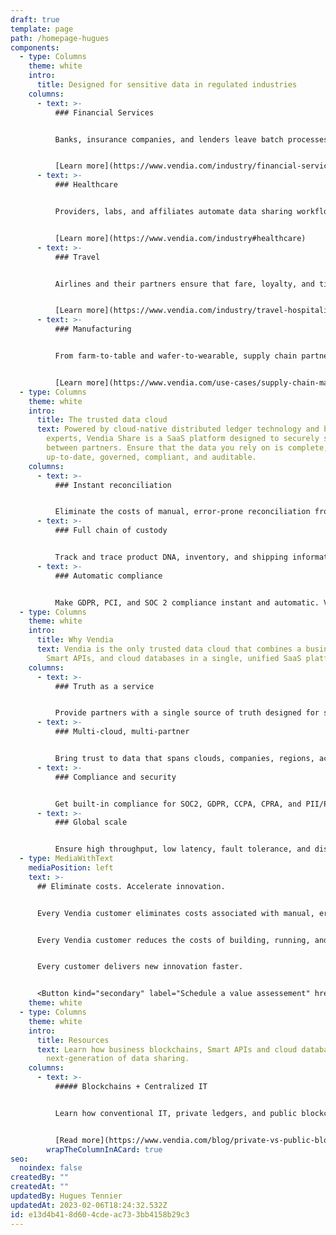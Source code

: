 ```yaml
---
draft: true
template: page
path: /homepage-hugues
components:
  - type: Columns
    theme: white
    intro:
      title: Designed for sensitive data in regulated industries
    columns:
      - text: >-
          ### Financial Services


          Banks, insurance companies, and lenders leave batch processes behind and reduce the risk of outstanding unpaid balances and data disputes.


          [Learn more](https://www.vendia.com/industry/financial-services)
      - text: >-
          ### Healthcare


          Providers, labs, and affiliates automate data sharing workflows with privacy, governance, and access control built in.


          [Learn more](https://www.vendia.com/industry#healthcare)
      - text: >-
          ### Travel


          Airlines and their partners ensure that fare, loyalty, and ticket updates happen in real time with proof of data accuracy and ATI compliance.


          [Learn more](https://www.vendia.com/industry/travel-hospitality)
      - text: >-
          ### Manufacturing


          From farm-to-table and wafer-to-wearable, supply chain partners gain a trusted and immutable source of truth.


          [Learn more](https://www.vendia.com/use-cases/supply-chain-management)
  - type: Columns
    theme: white
    intro:
      title: The trusted data cloud
      text: Powered by cloud-native distributed ledger technology and built by cloud
        experts, Vendia Share is a SaaS platform designed to securely share data
        between partners. Ensure that the data you rely on is complete, correct,
        up-to-date, governed, compliant, and auditable.
    columns:
      - text: >-
          ### Instant reconciliation


          Eliminate the costs of manual, error-prone reconciliation from partner data. Vendia Share offers automatic, real-time reconciliation with an accurate, indisputable, and trusted source of truth.
      - text: >-
          ### Full chain of custody


          Track and trace product DNA, inventory, and shipping information across supply chain partners. Vendia Share provides a fully auditable, versioned, and immutable source of truth.
      - text: >-
          ### Automatic compliance


          Make GDPR, PCI, and SOC 2 compliance instant and automatic. Vendia Share helps ensure data is compliant, complete, and tamperproof.
  - type: Columns
    theme: white
    intro:
      title: Why Vendia
      text: Vendia is the only trusted data cloud that combines a business blockchain,
        Smart APIs, and cloud databases in a single, unified SaaS platform.
    columns:
      - text: >-
          ### Truth as a service


          Provide partners with a single source of truth designed for secure, compliant, trusted B2B data sharing – all delivered as a service.
      - text: >-
          ### Multi-cloud, multi-partner


          Bring trust to data that spans clouds, companies, regions, accounts, data warehouses, applications, and more.
      - text: >-
          ### Compliance and security


          Get built-in compliance for SOC2, GDPR, CCPA, CPRA, and PII/PCI, plus out-of-the-box forensics on ransomware attacks.
      - text: >-
          ### Global scale


          Ensure high throughput, low latency, fault tolerance, and disaster recovery across all your real-time data sharing.
  - type: MediaWithText
    mediaPosition: left
    text: >-
      ## Eliminate costs. Accelerate innovation.


      Every Vendia customer eliminates costs associated with manual, error-prone reconciliation.


      Every Vendia customer reduces the costs of building, running, and maintaining complex data sharing systems.


      Every customer delivers new innovation faster.


      <Button kind="secondary" label="Schedule a value assessement" href="https://meetings.hubspot.com/tim-zonca/contact-an-expert" />
    theme: white
  - type: Columns
    theme: white
    intro:
      title: Resources
      text: Learn how business blockchains, Smart APIs and cloud databases unlock the
        next-generation of data sharing.
    columns:
      - text: >-
          ##### Blockchains + Centralized IT


          Learn how conventional IT, private ledgers, and public blockchains will work together to usher in the Web 3.0 era.


          [Read more](https://www.vendia.com/blog/private-vs-public-blockchains)
        wrapTheColumnInACard: true
seo:
  noindex: false
createdBy: ""
createdAt: ""
updatedBy: Hugues Tennier
updatedAt: 2023-02-06T18:24:32.532Z
id: e13d4b41-8d60-4cde-ac73-3bb4158b29c3
---
```

